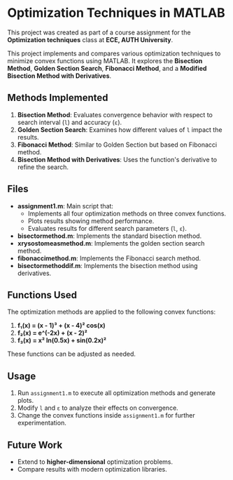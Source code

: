 # Optimization Techniques in MATLAB

This project was created as part of a course assignment for the **Optimization techniques** class at **ECE, AUTH University**.

This project implements and compares various optimization techniques to minimize convex functions using MATLAB. It explores the **Bisection Method**, **Golden Section Search**, **Fibonacci Method**, and a **Modified Bisection Method with Derivatives**.

## **Methods Implemented**
1. **Bisection Method**: Evaluates convergence behavior with respect to search interval (`l`) and accuracy (`ε`).
2. **Golden Section Search**: Examines how different values of `l` impact the results.
3. **Fibonacci Method**: Similar to Golden Section but based on Fibonacci method.
4. **Bisection Method with Derivatives**: Uses the function's derivative to refine the search.

## **Files**
- **assignment1.m**: Main script that:
  - Implements all four optimization methods on three convex functions.
  - Plots results showing method performance.
  - Evaluates results for different search parameters (`l`, `ε`).
- **bisectormethod.m**: Implements the standard bisection method.
- **xrysostomeasmethod.m**: Implements the golden section search method.
- **fibonaccimethod.m**: Implements the Fibonacci search method.
- **bisectormethoddif.m**: Implements the bisection method using derivatives.

## **Functions Used**
The optimization methods are applied to the following convex functions:
1. **f₁(x) = (x - 1)³ + (x - 4)² cos(x)**
2. **f₂(x) = e^(-2x) + (x - 2)²**
3. **f₃(x) = x² ln(0.5x) + sin(0.2x)²**

These functions can be adjusted as needed.

## **Usage**
1. Run `assignment1.m` to execute all optimization methods and generate plots.
2. Modify `l` and `ε` to analyze their effects on convergence.
3. Change the convex functions inside `assignment1.m` for further experimentation.

## **Future Work**
- Extend to **higher-dimensional** optimization problems.
- Compare results with modern optimization libraries.

